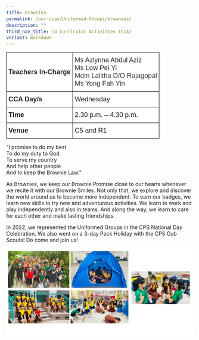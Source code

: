 ```yaml
---
title: Brownies
permalink: /our-ccas/Uniformed-Groups/brownies/
description: ""
third_nav_title: Co Curricular Activities (CCA)
variant: markdown
---
```

<style type="text/css">
.tg  {border-collapse:collapse;border-spacing:0;}
.tg td{border-color:black;border-style:solid;border-width:1px;font-family:Arial, sans-serif;font-size:14px;
  overflow:hidden;padding:10px 5px;word-break:normal;}
.tg th{border-color:black;border-style:solid;border-width:1px;font-family:Arial, sans-serif;font-size:14px;
  font-weight:normal;overflow:hidden;padding:10px 5px;word-break:normal;}
.tg .tg-via6{background-color:#FFF;color:#1A202C;font-size:18px;font-weight:bold;text-align:left;vertical-align:middle}
.tg .tg-l3od{background-color:#FFF;color:#1A202C;font-size:18px;text-align:left;vertical-align:middle}
.tg .tg-ntp0{background-color:#FFF;color:#323232;font-size:18px;font-weight:bold;text-align:left;vertical-align:middle}
.tg .tg-y8at{background-color:#FFF;color:#323232;font-size:18px;text-align:left;vertical-align:middle}
</style>
<table class="tg">
<thead>
  <tr>
    <th class="tg-ntp0"><span style="font-weight:bold;color:#323232">Teachers In-Charge   </span></th>
    <th class="tg-y8at"><span style="font-weight:normal;color:#323232">Ms Azlynna Abdul Aziz</span><br><span style="font-weight:normal;color:#323232">Ms Low Pei Yi</span><br><span style="font-weight:normal;color:#323232">Mdm Lalitha D/O Rajagopal</span><br><span style="font-weight:normal;color:#323232">Ms Yong Fah Yin</span></th>
  </tr>
</thead>
<tbody>
  <tr>
    <td class="tg-via6">CCA Day/s   </td>
    <td class="tg-l3od">Wednesday   </td>
  </tr>
  <tr>
    <td class="tg-via6">Time   </td>
    <td class="tg-l3od">2.30 p.m. – 4.30 p.m.</td>
  </tr>
  <tr>
    <td class="tg-via6">Venue </td>
    <td class="tg-l3od">C5 and R1</td>
  </tr>
</tbody>
</table>
	
“I promise to do my best<br>
To do my duty to God<br>
To serve my country<br>
And help other people<br>
And to keep the Brownie Law.”

As Brownies, we keep our Brownie Promise close to our hearts whenever we recite it with our Brownie Smiles. Not only that, we explore and discover the world around us to become more independent. To earn our badges, we learn new skills to try new and adventurous activities. We learn to work and play independently and also in teams. And along the way, we learn to care for each other and make lasting friendships.

In 2022, we represented the Uniformed Groups in the CPS National Day Celebration. We also went on a 3-day Pack Holiday with the CPS Cub Scouts! Do come and join us!

![](/images/brownies.png)